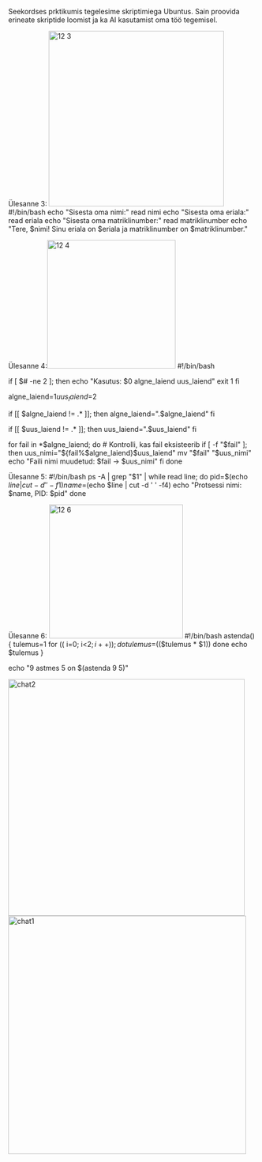 Seekordses prktikumis tegelesime skriptimiega Ubuntus. Sain proovida erineate skriptide loomist ja ka AI kasutamist oma töö tegemisel.


Ülesanne 3:
<img width="355" alt="12 3" src="https://github.com/daum88/opsys2023/assets/68275432/eab1349f-fd48-4012-b41c-3e6dcdd975ff">
#!/bin/bash
echo "Sisesta oma nimi:"
read nimi
echo "Sisesta oma eriala:"
read eriala
echo "Sisesta oma matriklinumber:"
read matriklinumber
echo "Tere, $nimi! Sinu eriala on $eriala ja matriklinumber on $matriklinumber."

Ülesanne 4:<img width="260" alt="12 4" src="https://github.com/daum88/opsys2023/assets/68275432/1ceecf16-6679-4a5e-b2ea-4e63efb68eb3">
#!/bin/bash

if [ $# -ne 2 ]; then
    echo "Kasutus: $0 algne_laiend uus_laiend"
    exit 1
fi

algne_laiend=$1
uus_laiend=$2

if [[ $algne_laiend != .* ]]; then
    algne_laiend=".$algne_laiend"
fi

if [[ $uus_laiend != .* ]]; then
    uus_laiend=".$uus_laiend"
fi

for fail in *$algne_laiend; do
    # Kontrolli, kas fail eksisteerib
    if [ -f "$fail" ]; then
        uus_nimi="${fail%$algne_laiend}$uus_laiend"
        mv "$fail" "$uus_nimi"
        echo "Faili nimi muudetud: $fail -> $uus_nimi"
    fi
done


Ülesanne 5:
#!/bin/bash
ps -A | grep "$1" | while read line; do
    pid=$(echo $line | cut -d ' ' -f1)
    name=$(echo $line | cut -d ' ' -f4)
    echo "Protsessi nimi: $name, PID: $pid"
done



Ülesanne 6: <img width="271" alt="12 6" src="https://github.com/daum88/opsys2023/assets/68275432/bead6fc0-c955-4438-aa44-097054ace708">
#!/bin/bash
astenda() {
    tulemus=1
    for (( i=0; i<$2; i++ )); do
        tulemus=$(($tulemus * $1))
    done
    echo $tulemus
}

echo "9 astmes 5 on $(astenda 9 5)"







<img width="479" alt="chat2" src="https://github.com/daum88/opsys2023/assets/68275432/4e0c7278-a55c-46a2-9650-05fd028f5512">
<img width="482" alt="chat1" src="https://github.com/daum88/opsys2023/assets/68275432/c3c34e1b-0071-472d-8ecd-0d32696a31bc">
